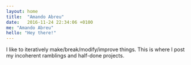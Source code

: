 ```yaml
---
layout: home
title:  "Amando Abreu"
date:   2016-11-24 22:34:06 +0100
me: "Amando Abreu"
hello: "Hey there!"
---
```

I like to iteratively make/break/modify/improve things. This is where I post my incoherent ramblings and half-done projects. 